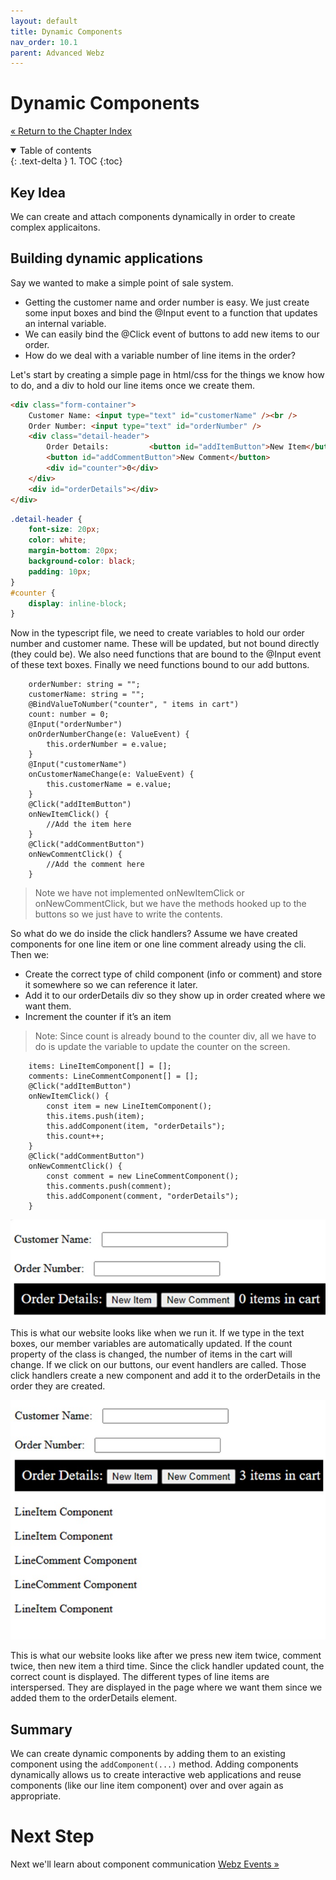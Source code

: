 ```yaml
---
layout: default
title: Dynamic Components
nav_order: 10.1
parent: Advanced Webz
---
```


# Dynamic Components
[&laquo; Return to the Chapter Index](index.md)

<details open markdown="block">
  <summary>
    Table of contents
  </summary>
  {: .text-delta }
1. TOC
{:toc}
</details>

## Key Idea
We can create and attach components dynamically in order to create complex applicaitons. 

## Building dynamic applications
Say we wanted to make a simple point of sale system.  
* Getting the customer name and order number is easy. We just create some input boxes and bind the @Input event to a function that updates an internal variable.
* We can easily bind the @Click event of buttons to add new items to our order.
* How do we deal with a variable number of line items in the order?

Let's start by creating a simple page in html/css for the things we know how to do, and a div to hold our line items once we create them.
```html
<div class="form-container">
	Customer Name: <input type="text" id="customerName" /><br />
	Order Number: <input type="text" id="orderNumber" />
	<div class="detail-header">
		Order Details:         <button id="addItemButton">New Item</button>
		<button id="addCommentButton">New Comment</button>
		<div id="counter">0</div>
	</div>
	<div id="orderDetails"></div>
</div>
```
```css
.detail-header {
	font-size: 20px;
	color: white;
	margin-bottom: 20px;
	background-color: black;
	padding: 10px;
}
#counter {
	display: inline-block;
}
```
Now in the typescript file, we need to create variables to hold our order number and customer name.  These will be updated, but not bound directly (they could be).
We also need functions that are bound to the @Input event of these text boxes.  Finally we need functions bound to our add buttons.
```
	orderNumber: string = "";
	customerName: string = "";
	@BindValueToNumber("counter", " items in cart")
	count: number = 0;
	@Input("orderNumber")
	onOrderNumberChange(e: ValueEvent) {
		this.orderNumber = e.value;
	}
	@Input("customerName")
	onCustomerNameChange(e: ValueEvent) {
		this.customerName = e.value;
	}
	@Click("addItemButton")
	onNewItemClick() {
		//Add the item here
	}
	@Click("addCommentButton")
	onNewCommentClick() {
		//Add the comment here
	}
```
> Note we have not implemented onNewItemClick or onNewCommentClick, but we have the methods hooked up to the buttons so we just have to write the contents.

So what do we do inside the click handlers?  Assume we have created components for one line item or one line comment already using the cli.  Then we:
* Create the correct type of child component (info or comment) and store it somewhere so we can reference it later.
* Add it to our orderDetails div so they show up in order created where we want them.
* Increment the counter if it’s an item

> Note: Since count is already bound to the counter div, all we have to do is update the variable to update the counter on the screen.

```
	items: LineItemComponent[] = [];
	comments: LineCommentComponent[] = [];
	@Click("addItemButton")
	onNewItemClick() {
		const item = new LineItemComponent();
		this.items.push(item);
		this.addComponent(item, "orderDetails");
		this.count++;
	}
	@Click("addCommentButton")
	onNewCommentClick() {
		const comment = new LineCommentComponent();
		this.comments.push(comment);
		this.addComponent(comment, "orderDetails");
	}
```

![](../../assets/images/webz_4.jpg)

This is what our website looks like when we run it.  If we type in the text boxes, our member variables are automatically updated.  If the count property of the class is changed, the number of items in the cart will change.  If we click on our buttons, our event handlers are called.  Those click handlers create a new component and add it to the orderDetails in the order they are created.

![](../../assets/images/webz_5.jpg)

This is what our website looks like after we press new item twice, comment twice, then new item a third time.  Since the click handler updated count, the correct count is displayed.  The different types of line items are interspersed.  They are displayed in the page where we want them since we added them to the orderDetails element.


## Summary
We can create dynamic components by adding them to an existing component using the ```addComponent(...)``` method.  Adding components dynamically allows us to create interactive web applications and reuse components (like our line item component) over and over again as appropriate.

# Next Step

Next we'll learn about component communication  [Webz Events &raquo;](../10-webz-advanced/events.md)
